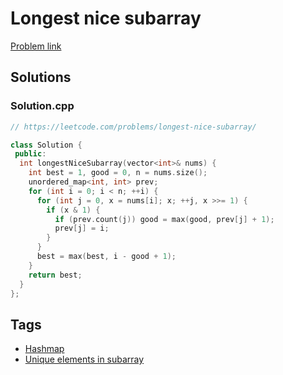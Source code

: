 # Longest nice subarray

[Problem link](https://leetcode.com/problems/longest-nice-subarray/)

## Solutions


### Solution.cpp
```cpp
// https://leetcode.com/problems/longest-nice-subarray/

class Solution {
 public:
  int longestNiceSubarray(vector<int>& nums) {
    int best = 1, good = 0, n = nums.size();
    unordered_map<int, int> prev;
    for (int i = 0; i < n; ++i) {
      for (int j = 0, x = nums[i]; x; ++j, x >>= 1) {
        if (x & 1) {
          if (prev.count(j)) good = max(good, prev[j] + 1);
          prev[j] = i;
        }
      }
      best = max(best, i - good + 1);
    }
    return best;
  }
};
```
## Tags

* [Hashmap](/README.md#Hashmap)
* [Unique elements in subarray](/README.md#Unique_elements_in_subarray)
